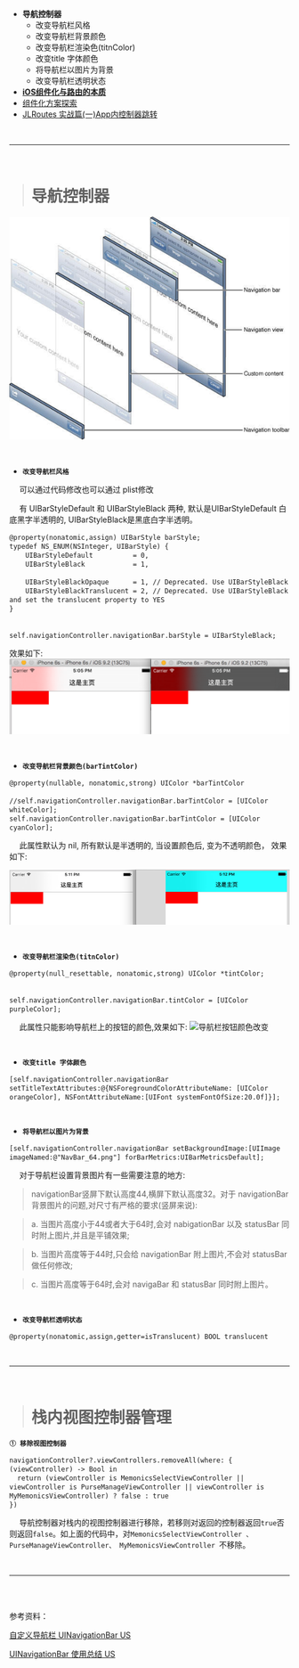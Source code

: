 
- **导航控制器**
	- 改变导航栏风格
	- 改变导航栏背景颜色
	- 	改变导航栏渲染色(titnColor)
	- 	改变title 字体颜色
	- 	将导航栏以图片为背景
	- 	改变导航栏透明状态
- [**iOS组件化与路由的本质**](http://www.cocoachina.com/cms/wap.php?action=article&id=27025)
- [组件化方案探索](http://wereadteam.github.io/2016/03/19/iOS-Component/)
- [JLRoutes 实战篇(一)App内控制器跳转](https://developer.aliyun.com/article/742104)



<br/>

***
<br/>

># 导航控制器

![UINavigationController 结构图](./../../Pictures/ios_oc1_23.jpg)



<br/>

- **`改变导航栏风格`**

&emsp;  可以通过代码修改也可以通过 plist修改

&emsp;  有 UIBarStyleDefault 和 UIBarStyleBlack 两种, 默认是UIBarStyleDefault 白底黑字半透明的, UIBarStyleBlack是黑底白字半透明。

```
@property(nonatomic,assign) UIBarStyle barStyle;
typedef NS_ENUM(NSInteger, UIBarStyle) {
    UIBarStyleDefault          = 0,
    UIBarStyleBlack            = 1,
    
    UIBarStyleBlackOpaque      = 1, // Deprecated. Use UIBarStyleBlack
    UIBarStyleBlackTranslucent = 2, // Deprecated. Use UIBarStyleBlack and set the translucent property to YES
}


self.navigationController.navigationBar.barStyle = UIBarStyleBlack;
```
效果如下:
![UIBarStyleDefault 和 UIBarStyleBlack 效果](./../../Pictures/ios_oc1_24.png)

<br/>

- **`改变导航栏背景颜色(barTintColor)`**

```
@property(nullable, nonatomic,strong) UIColor *barTintColor 

//self.navigationController.navigationBar.barTintColor = [UIColor whiteColor];
self.navigationController.navigationBar.barTintColor = [UIColor cyanColor];
```
&emsp;  此属性默认为 nil, 所有默认是半透明的, 当设置颜色后, 变为不透明颜色， 效果如下:

![白色和水蓝色](./../../Pictures/ios_oc1_25.png)


<br/>

- **`改变导航栏渲染色(titnColor)`**

```
@property(null_resettable, nonatomic,strong) UIColor *tintColor;


self.navigationController.navigationBar.tintColor = [UIColor purpleColor];
```

&emsp;  此属性只能影响导航栏上的按钮的颜色,效果如下:
![导航栏按钮颜色改变](https://upload-images.jianshu.io/upload_images/2959789-efa714cce2f46e1a.png?imageMogr2/auto-orient/strip%7CimageView2/2/w/1240)


<br/>

- **`改变title 字体颜色`**

```
[self.navigationController.navigationBar setTitleTextAttributes:@{NSForegroundColorAttributeName: [UIColor orangeColor], NSFontAttributeName:[UIFont systemFontOfSize:20.0f]}];

```


<br/>

- **`将导航栏以图片为背景`**

```
[self.navigationController.navigationBar setBackgroundImage:[UIImage imageNamed:@"NavBar_64.png"] forBarMetrics:UIBarMetricsDefault];
```

&emsp;  对于导航栏设置背景图片有一些需要注意的地方:
>navigationBar竖屏下默认高度44,横屏下默认高度32。对于 navigationBar 背景图片的问题,对尺寸有严格的要求(竖屏来说):

> a.  当图片高度小于44或者大于64时,会对 nabigationBar 以及 statusBar 同时附上图片,并且是平铺效果;

> b. 当图片高度等于44时,只会给 navigationBar 附上图片,不会对 statusBar 做任何修改;

> c. 当图片高度等于64时,会对 navigaBar 和 statusBar 同时附上图片。


<br/>

- **`改变导航栏透明状态`**

```
@property(nonatomic,assign,getter=isTranslucent) BOOL translucent
```

<br/>

***
<br/>

>#  栈内视图控制器管理

**`① 移除视图控制器`**

```
navigationController?.viewControllers.removeAll(where: { (viewController) -> Bool in
  return (viewController is MemonicsSelectViewController || viewController is PurseManageViewController || viewController is MyMemonicsViewController) ? false : true
})
```
&emsp;  导航控制器对栈内的视图控制器进行移除，若移则对返回的控制器返回`true`否则返回`false`。如上面的代码中，对`MemonicsSelectViewController 、 PurseManageViewController、 MyMemonicsViewController `不移除。



<br/>

***
<br/>


<br/>

参考资料：

[自定义导航栏 UINavigationBar US](https://blog.csdn.net/wangyanchang21/article/details/50925648)

[UINavigationBar 使用总结 US](https://www.jianshu.com/p/f0d3df54baa6)


